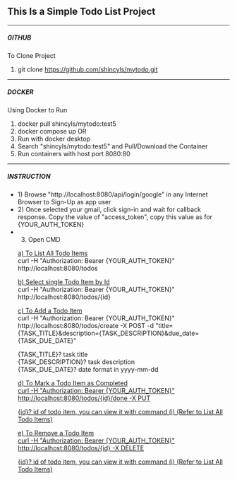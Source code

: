 <h2>This Is a Simple Todo List Project</h2>

<hr>

<h5>GITHUB</h5>

To Clone Project 
1) git clone https://github.com/shincyls/mytodo.git

<hr>

<h5>DOCKER</h5>

Using Docker to Run
1) docker pull shincyls/mytodo:test5
2) docker compose up
OR
1) Run with docker desktop
2) Search "shincyls/mytodo:test5" and Pull/Download the Container 
3) Run containers with host port 8080:80

<hr>

<h5>INSTRUCTION</h5>

<ul>
<li>
1) Browse "http://localhost:8080/api/login/google" in any Internet Browser to Sign-Up as app user
</li>
<li>
2) Once selected your gmail, click sign-in and wait for callback response.
Copy the value of "access_token", copy this value as for {YOUR_AUTH_TOKEN}
</li>
<li>
    
3) Open CMD
   
<u>a) To List All Todo Items</u><br>
curl -H "Authorization: Bearer {YOUR_AUTH_TOKEN}" http://localhost:8080/todos<br>

<u>b) Select single Todo Item by Id</u><br>
curl -H "Authorization: Bearer {YOUR_AUTH_TOKEN}" http://localhost:8080/todos/{id}<br>

<u>c) To Add a Todo Item</u><br>
curl -H "Authorization: Bearer {YOUR_AUTH_TOKEN}" http://localhost:8080/todos/create -X POST 
-d "title={TASK_TITLE}&description={TASK_DESCRIPTION}&due_date={TASK_DUE_DATE}"<br>

{TASK_TITLE}? task title<br>
{TASK_DESCRIPTION}? task description<br>
{TASK_DUE_DATE}? date format in yyyy-mm-dd<br>

<u>d) To Mark a Todo Item as Completed<br>
curl -H "Authorization: Bearer {YOUR_AUTH_TOKEN}" http://localhost:8080/todos/{id}/done -X PUT<br>

{id}? id of todo item, you can view it with command (i) (Refer to List All Todo Items)<br>

<u>e) To Remove a Todo Item</u><br>
curl -H "Authorization: Bearer {YOUR_AUTH_TOKEN}" http://localhost:8080/todos/{id} -X DELETE<br>

{id}? id of todo item, you can view it with command (i) (Refer to List All Todo Items)<br>

</li>
</ul>

